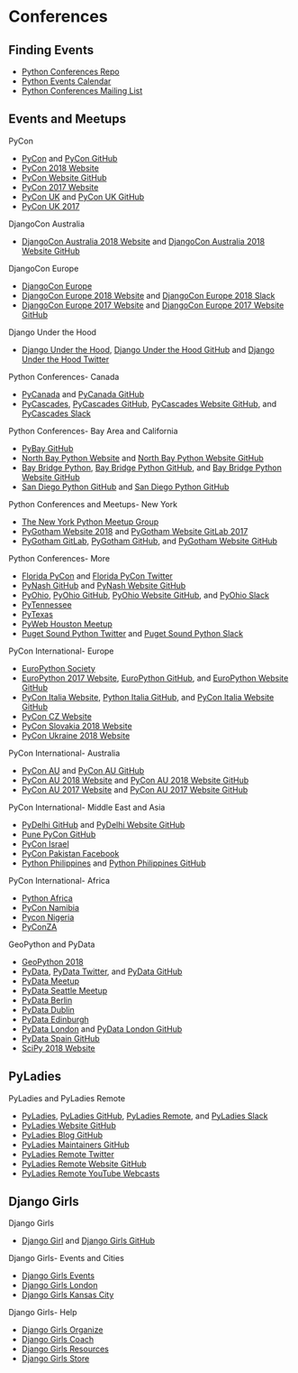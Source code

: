 # Conferences

## Finding Events

* [Python Conferences Repo](https://github.com/python-organizers/conferences)
* [Python Events Calendar](https://wiki.python.org/moin/PythonEventsCalendar)
* [Python Conferences Mailing List](https://mail.python.org/mailman/listinfo/conferences)

## Events and Meetups

PyCon
* [PyCon](http://www.pycon.org) and [PyCon GitHub](https://github.com/PyCon)
* [PyCon 2018 Website](https://us.pycon.org/2018)
* [PyCon Website GitHub](https://github.com/PyCon/pycon)
* [PyCon 2017 Website](https://us.pycon.org/2017)
* [PyCon UK](http://uk.python.org) and [PyCon UK GitHub](https://github.com/PyconUK)
* [PyCon UK 2017](http://2017.pyconuk.org)

DjangoCon Australia
* [DjangoCon Australia 2018 Website](http://2018.djangocon.com.au) and [DjangoCon Australia 2018 Website GitHub](https://github.com/djangocon/2018.djangocon.com.au)

<!--
https://github.com/glasnt/shirts | glasnt/shirts: Campaign for DjangoCon AU 5 years of shirts sale
-->

DjangoCon Europe
* [DjangoCon Europe](https://djangocon.eu)
* [DjangoCon Europe 2018 Website](https://2018.djangocon.eu) and [DjangoCon Europe 2018 Slack](https://djangoconeurope18.slack.com)
* [DjangoCon Europe 2017 Website](https://2017.djangocon.eu) and [DjangoCon Europe 2017 Website GitHub](https://github.com/djangocon/2017.djangocon.eu)

<!--
https://medium.com/@mxsash/the-deepest-secret-of-the-secret-society-of-the-stroopwafel-9d7cfca26c05 | The deepest secret of the Secret Society of the Stroopwafel
https://twitter.com/mxsash/status/1000387993012768768 | Sasha 🐿🦄🏳️‍🌈 on Twitter: "If you saw me at @DjangoConEurope with a little bag and a strange stamp, asking questions like “stroopwafel?” or “want to join the secret society?”, here’s what it’s all about: The deepest secret of the Secret Society of the Stroopwafel: https://t.co/SnKWM92OHa #djangocon"
https://twitter.com/stroopwafelsoc | Scrt Stroopwafel soc (@stroopwafelsoc) | Twitter
-->

Django Under the Hood
* [Django Under the Hood](https://www.djangounderthehood.com), [Django Under the Hood GitHub](https://github.com/djangounderthehood) and [Django Under the Hood Twitter](https://twitter.com/DjangoUnderHood)

Python Conferences- Canada
* [PyCanada](https://2017.pycon.ca) and [PyCanada GitHub](https://github.com/pyconca)
* [PyCascades](https://www.pycascades.com), [PyCascades GitHub](https://github.com/pycascades), [PyCascades Website GitHub](https://github.com/pycascades/www.pycascades.com), and [PyCascades Slack](http://pycascades-slack.herokuapp.com)

Python Conferences- Bay Area and California
* [PyBay GitHub](https://github.com/pybay)
* [North Bay Python Website](https://2017.northbaypython.org) and [North Bay Python Website GitHub](https://github.com/northbaypython/website)
* [Bay Bridge Python](http://baybridgepython.org), [Bay Bridge Python GitHub](https://github.com/baybridgepython), and [Bay Bridge Python Website GitHub](https://github.com/baybridgepython/baybridgepython.org)
* [San Diego Python GitHub](http://www.pythonsd.org) and [San Diego Python GitHub](https://github.com/pythonsd)

Python Conferences and Meetups- New York
* [The New York Python Meetup Group](https://www.meetup.com/nycpython)
* [PyGotham Website 2018](https://2018.pygotham.org) and [PyGotham Website GitLab 2017](https://gitlab.com/pygotham/2017)
* [PyGotham GitLab](https://gitlab.com/pygotham), [PyGotham GitHub](https://github.com/PyGotham), and [PyGotham Website GitHub](https://github.com/PyGotham/pygotham) 

Python Conferences- More
* [Florida PyCon](http://flpy.org) and [Florida PyCon Twitter](https://twitter.com/flpycon)
* [PyNash GitHub](https://github.com/pynashorg) and [PyNash Website GitHub](https://github.com/pynashorg/pynashorg.github.com)
* [PyOhio](www.pyohio.org), [PyOhio GitHub](https://github.com/pyohio), [PyOhio Website GitHub](https://github.com/pyohio/pyohio-website), and [PyOhio Slack](https://slack.pyohio.org)
* [PyTennessee](https://www.pytennessee.org)
* [PyTexas](https://www.pytexas.org)
* [PyWeb Houston Meetup](https://www.meetup.com/python-web-houston)
* [Puget Sound Python Twitter](https://twitter.com/ps_python) and [Puget Sound Python Slack](http://pugetsoundpython-slack.herokuapp.com)

PyCon International- Europe
* [EuroPython Society](http://www.europython-society.org)
* [EuroPython 2017 Website](https://ep2017.europython.eu), [EuroPython GitHub](https://github.com/EuroPython), and [EuroPython Website GitHub](https://github.com/EuroPython/epcon) 
* [PyCon Italia Website](https://www.pycon.it), [Python Italia GitHub](https://github.com/pythonitalia), and [PyCon Italia Website GitHub](https://github.com/pythonitalia/pycon_site)
* [PyCon CZ Website](https://cz.pycon.org)
* [PyCon Slovakia 2018 Website](https://2018.pycon.sk/sk)
* [PyCon Ukraine 2018 Website](https://2018.uapycon.org)

<!--
https://www.meetup.com/LondonPython/ | London Python (London, United Kingdom) | Meetup
https://www.eventbrite.co.uk/e/djugl-django-user-group-london-tickets-39048331611 | DJUGL - Django User Group London Tickets, Tue, 21 Nov 2017 at 19:00 | Eventbrite
-->

PyCon International- Australia
* [PyCon AU](https://pycon-au.org) and [PyCon AU GitHub](https://github.com/pyconau)
* [PyCon AU 2018 Website](http://2018.pycon-au.org) and [PyCon AU 2018 Website GitHub](https://github.com/pyconau/2018.pycon-au.org)
* [PyCon AU 2017 Website](https://2017.pycon-au.org) and [PyCon AU 2017 Website GitHub](https://github.com/pyconau2017)

<!--
https://github.com/glasnt/pyconau-test
-->

PyCon International- Middle East and Asia
* [PyDelhi GitHub](https://github.com/pydelhi) and [PyDelhi Website GitHub](https://github.com/pydelhi/conference)
* [Pune PyCon GitHub](https://github.com/PyConPune/pune.pycon.org)
* [PyCon Israel](http://il.pycon.org)
* [PyCon Pakistan Facebook](https://www.facebook.com/PyConPakistan)
* [Python Philippines](https://pycon.python.ph) and [Python Philippines GitHub](https://github.com/pythonph)

PyCon International- Africa
* [Python Africa](https://africa.python.org)
* [PyCon Namibia](https://na.pycon.org)
* [Pycon Nigeria](https://pycon.ng)
* [PyConZA](https://za.pycon.org)

GeoPython and PyData
* [GeoPython 2018](http://2018.geopython.net)
* [PyData](http://pydata.org), [PyData Twitter](https://twitter.com/PyData), and [PyData GitHub](https://github.com/pydata)
* [PyData Meetup](https://www.meetup.com/pro/pydata)
* [PyData Seattle Meetup](https://www.meetup.com/pydata_seattle)
* [PyData Berlin](https://github.com/pydataberlin)
* [PyData Dublin](https://pydatadublin.github.io)
* [PyData Edinburgh](https://twitter.com/PyDataEdinburgh)
* [PyData London](http://london.pydata.org) and [PyData London GitHub](https://github.com/PyDataLondon)
* [PyData Spain GitHub](https://github.com/python-spain)
* [SciPy 2018 Website](https://scipy2018.scipy.org)

<!--
https://github.com/pydata/conf_site
https://pydata.org/london2018
https://docs.google.com/forms/d/e/1FAIpQLSefj325nEwZSArxzEq3BOJdE6L3weMsBZJSDUS_61T7w3t3hw/viewform | SciPy 2018 Program Committee Interest Form
-->

## PyLadies

PyLadies and PyLadies Remote
* [PyLadies](http://www.pyladies.com), [PyLadies GitHub](https://github.com/pyladies), [PyLadies Remote](https://tlk.io/pyladiesremote), and [PyLadies Slack](http://slackin.pyladies.com)
* [PyLadies Website GitHub](https://github.com/pyladies/pyladies)
* [PyLadies Blog GitHub](https://github.com/pyladies/pyladies-blog)
* [PyLadies Maintainers GitHub](https://github.com/pyladies/pyladies-maintainers)
* [PyLadies Remote Twitter](https://twitter.com/pyladiesremote)
* [PyLadies Remote Website GitHub](https://github.com/pyladies-remote/website)
* [PyLadies Remote YouTube Webcasts](https://www.youtube.com/channel/UCyVogtilYlp1B1ZeFdnmDxQ)

## Django Girls

Django Girls
* [Django Girl](https://djangogirls.org) and [Django Girls GitHub](https://github.com/DjangoGirls) 

Django Girls- Events and Cities
* [Django Girls Events](https://djangogirls.org/events)
* [Django Girls London](https://djangogirls.org/london)
* [Django Girls Kansas City](https://djangogirls.org/kansascity)

Django Girls- Help
* [Django Girls Organize](http://organize.djangogirls.org)  
* [Django Girls Coach](http://coach.djangogirls.org)  
* [Django Girls Resources](https://github.com/DjangoGirls/resources) 
* [Django Girls Store](https://store.djangogirls.org)
